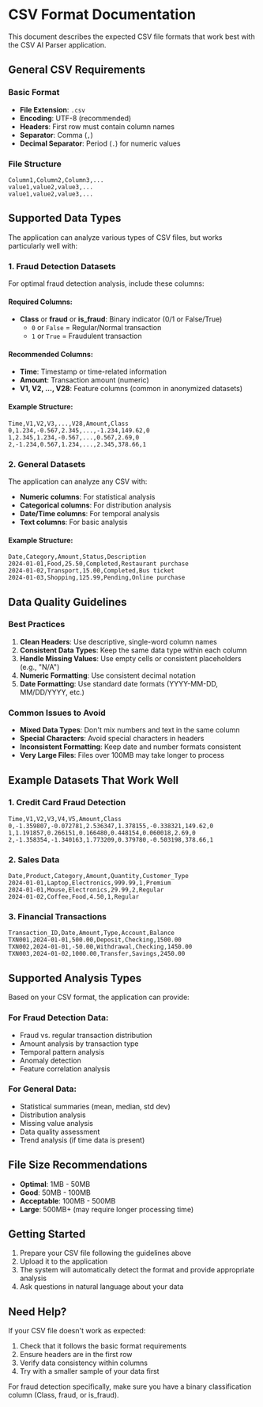 # CSV Format Documentation

This document describes the expected CSV file formats that work best with the CSV AI Parser application.

## General CSV Requirements

### Basic Format
- **File Extension**: `.csv`
- **Encoding**: UTF-8 (recommended)
- **Headers**: First row must contain column names
- **Separator**: Comma (`,`)
- **Decimal Separator**: Period (`.`) for numeric values

### File Structure
```csv
Column1,Column2,Column3,...
value1,value2,value3,...
value1,value2,value3,...
```

## Supported Data Types

The application can analyze various types of CSV files, but works particularly well with:

### 1. **Fraud Detection Datasets**
For optimal fraud detection analysis, include these columns:

#### Required Columns:
- **Class** or **fraud** or **is_fraud**: Binary indicator (0/1 or False/True)
  - `0` or `False` = Regular/Normal transaction
  - `1` or `True` = Fraudulent transaction

#### Recommended Columns:
- **Time**: Timestamp or time-related information
- **Amount**: Transaction amount (numeric)
- **V1, V2, ..., V28**: Feature columns (common in anonymized datasets)

#### Example Structure:
```csv
Time,V1,V2,V3,...,V28,Amount,Class
0,1.234,-0.567,2.345,...,-1.234,149.62,0
1,2.345,1.234,-0.567,...,0.567,2.69,0
2,-1.234,0.567,1.234,...,2.345,378.66,1
```

### 2. **General Datasets**
The application can analyze any CSV with:
- **Numeric columns**: For statistical analysis
- **Categorical columns**: For distribution analysis
- **Date/Time columns**: For temporal analysis
- **Text columns**: For basic analysis

#### Example Structure:
```csv
Date,Category,Amount,Status,Description
2024-01-01,Food,25.50,Completed,Restaurant purchase
2024-01-02,Transport,15.00,Completed,Bus ticket
2024-01-03,Shopping,125.99,Pending,Online purchase
```

## Data Quality Guidelines

### Best Practices
1. **Clean Headers**: Use descriptive, single-word column names
2. **Consistent Data Types**: Keep the same data type within each column
3. **Handle Missing Values**: Use empty cells or consistent placeholders (e.g., "N/A")
4. **Numeric Formatting**: Use consistent decimal notation
5. **Date Formatting**: Use standard date formats (YYYY-MM-DD, MM/DD/YYYY, etc.)

### Common Issues to Avoid
- **Mixed Data Types**: Don't mix numbers and text in the same column
- **Special Characters**: Avoid special characters in headers
- **Inconsistent Formatting**: Keep date and number formats consistent
- **Very Large Files**: Files over 100MB may take longer to process

## Example Datasets That Work Well

### 1. Credit Card Fraud Detection
```csv
Time,V1,V2,V3,V4,V5,Amount,Class
0,-1.359807,-0.072781,2.536347,1.378155,-0.338321,149.62,0
1,1.191857,0.266151,0.166480,0.448154,0.060018,2.69,0
2,-1.358354,-1.340163,1.773209,0.379780,-0.503198,378.66,1
```

### 2. Sales Data
```csv
Date,Product,Category,Amount,Quantity,Customer_Type
2024-01-01,Laptop,Electronics,999.99,1,Premium
2024-01-01,Mouse,Electronics,29.99,2,Regular
2024-01-02,Coffee,Food,4.50,1,Regular
```

### 3. Financial Transactions
```csv
Transaction_ID,Date,Amount,Type,Account,Balance
TXN001,2024-01-01,500.00,Deposit,Checking,1500.00
TXN002,2024-01-01,-50.00,Withdrawal,Checking,1450.00
TXN003,2024-01-02,1000.00,Transfer,Savings,2450.00
```

## Supported Analysis Types

Based on your CSV format, the application can provide:

### For Fraud Detection Data:
- Fraud vs. regular transaction distribution
- Amount analysis by transaction type
- Temporal pattern analysis
- Anomaly detection
- Feature correlation analysis

### For General Data:
- Statistical summaries (mean, median, std dev)
- Distribution analysis
- Missing value analysis
- Data quality assessment
- Trend analysis (if time data is present)

## File Size Recommendations

- **Optimal**: 1MB - 50MB
- **Good**: 50MB - 100MB
- **Acceptable**: 100MB - 500MB
- **Large**: 500MB+ (may require longer processing time)

## Getting Started

1. Prepare your CSV file following the guidelines above
2. Upload it to the application
3. The system will automatically detect the format and provide appropriate analysis
4. Ask questions in natural language about your data

## Need Help?

If your CSV file doesn't work as expected:
1. Check that it follows the basic format requirements
2. Ensure headers are in the first row
3. Verify data consistency within columns
4. Try with a smaller sample of your data first

For fraud detection specifically, make sure you have a binary classification column (Class, fraud, or is_fraud).